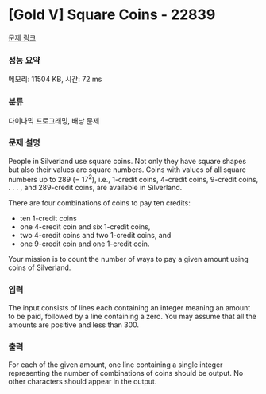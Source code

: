 # [Gold V] Square Coins - 22839 

[문제 링크](https://www.acmicpc.net/problem/22839) 

### 성능 요약

메모리: 11504 KB, 시간: 72 ms

### 분류

다이나믹 프로그래밍, 배낭 문제

### 문제 설명

<p>People in Silverland use square coins. Not only they have square shapes but also their values are square numbers. Coins with values of all square numbers up to 289 (= 17<sup>2</sup>), i.e., 1-credit coins, 4-credit coins, 9-credit coins, . . . , and 289-credit coins, are available in Silverland.</p>

<p>There are four combinations of coins to pay ten credits:</p>

<ul>
	<li>ten 1-credit coins</li>
	<li>one 4-credit coin and six 1-credit coins,</li>
	<li>two 4-credit coins and two 1-credit coins, and</li>
	<li>one 9-credit coin and one 1-credit coin.</li>
</ul>

<p>Your mission is to count the number of ways to pay a given amount using coins of Silverland.</p>

### 입력 

 <p>The input consists of lines each containing an integer meaning an amount to be paid, followed by a line containing a zero. You may assume that all the amounts are positive and less than 300.</p>

### 출력 

 <p>For each of the given amount, one line containing a single integer representing the number of combinations of coins should be output. No other characters should appear in the output.</p>

